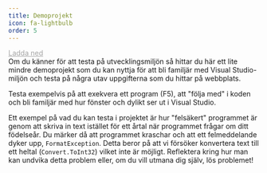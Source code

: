 ```yaml
---
title: Demoprojekt
icon: fa-lightbulb
order: 5
---
```

<a href="DemoProjekt.zip" class="button" style="margin-top:0;margin-bottom:40px;color:#a6a6a6">Ladda ned</a>
<br>
Om du känner för att testa på utvecklingsmiljön så hittar du här ett lite mindre demoprojekt som du kan nyttja för att
bli familjär med Visual Studio-miljön och testa på några utav uppgifterna som du hittar på webbplats.

Testa exempelvis på att exekvera ett program (F5), att "följa med" i koden och bli familjär med hur fönster och dylikt
ser ut i Visual Studio.

Ett exempel på vad du kan testa i projektet är hur "felsäkert" programmet är genom att skriva
in text istället för ett årtal när programmet frågar om ditt födelseår. Du märker då att
programmet kraschar och att ett felmeddelande dyker upp, <code>FormatException</code>. Detta beror på att
vi försöker konvertera text till ett heltal (<code>Convert.ToInt32</code>) vilket inte är möjligt. Reflektera kring
hur man kan undvika detta problem eller, om du vill utmana dig själv, lös problemet!
